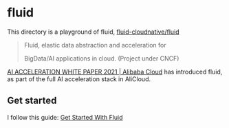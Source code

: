 # fluid

This directory is a playground of fluid,
[fluid-cloudnative/fluid](https://github.com/fluid-cloudnative/fluid)

> Fluid, elastic data abstraction and acceleration for
> 
> BigData/AI applications in cloud. (Project under CNCF)

[AI ACCELERATION WHITE PAPER 2021 | Alibaba Cloud](https://whitepaperseries.com/wp-content/uploads/2022/05/101622_AI-Acceleration-Whitepaper.pdf)
has introduced fluid, as part of the full AI acceleration stack in AliCloud.

## Get started

I follow this guide: [Get Started With Fluid](https://github.com/fluid-cloudnative/fluid/blob/master/docs/en/userguide/get_started.md)
